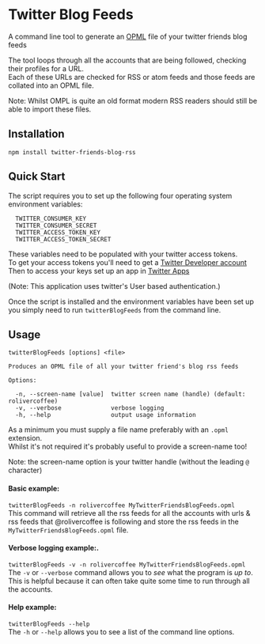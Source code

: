 # Twitter Blog Feeds

A command line tool to generate an [OPML](https://en.wikipedia.org/wiki/OPML) file of your twitter friends blog feeds

The tool loops through all the accounts that are being followed, checking their profiles for a URL.  
Each of these URLs are checked for RSS or atom feeds and those feeds are collated into an OPML file.

Note: Whilst OMPL is quite an old format modern RSS readers should still be able to import these files.

## Installation
`npm install twitter-friends-blog-rss`

## Quick Start
The script requires you to set up the following four operating system environment variables:

```
  TWITTER_CONSUMER_KEY
  TWITTER_CONSUMER_SECRET
  TWITTER_ACCESS_TOKEN_KEY
  TWITTER_ACCESS_TOKEN_SECRET
```

These variables need to be populated with your twitter access tokens.  
To get your access tokens you'll need to get a [Twitter Developer account](https://developer.twitter.com/en/dashboard)  
Then to access your keys set up an app in [Twitter Apps](https://apps.twitter.com/) 

(Note: This application uses twitter's User based authentication.)

Once the script is installed and the environment variables have been set up you simply need to run `twitterBlogFeeds` from the command line.

## Usage 
```
twitterBlogFeeds [options] <file>

Produces an OPML file of all your twitter friend's blog rss feeds

Options:

  -n, --screen-name [value]  twitter screen name (handle) (default: rolivercoffee)
  -v, --verbose              verbose logging
  -h, --help                 output usage information
  ```

  As a minimum you must supply a file name preferably with an `.opml` extension.  
  Whilst it's not required it's probably useful to provide a screen-name too!
  
  Note: the screen-name option is your twitter handle (without the leading `@` character)

 #### Basic example:
  `twitterBlogFeeds -n rolivercoffee MyTwitterFriendsBlogFeeds.opml`  
  This command will retrieve all the rss feeds for all the accounts with urls & rss feeds that @rolivercoffee is following and store the rss feeds in the `MyTwitterFriendsBlogFeeds.opml` file.


 #### Verbose logging example:.
  `twitterBlogFeeds -v -n rolivercoffee MyTwitterFriendsBlogFeeds.opml`  
The `-v` or `--verbose` command allows you to _see_ what the program is _up to_.  
This is helpful because it can often take quite some time to run through all the accounts.

  
 #### Help example:
  `twitterBlogFeeds --help`  
The `-h` or `--help` allows you to see a list of the command line options.
